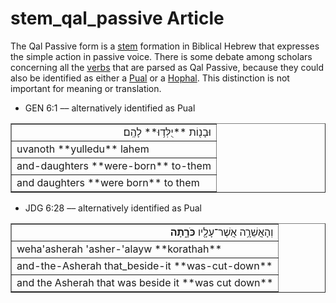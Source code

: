 # stem_qal_passive Article
The Qal Passive form is a [stem](https://git.door43.org/Door43/en-uhg/src/master/content/stem/02.md) formation in Biblical Hebrew that expresses the simple action in passive voice. There is some debate among scholars concerning all the [verbs](https://git.door43.org/Door43/en-uhg/src/master/content/verb/02.md) that are parsed as Qal Passive, because they could also be identified as either a [Pual](https://git.door43.org/Door43/en-uhg/src/master/content/stem_pual/02.md) or a [Hophal](https://git.door43.org/Door43/en-uhg/src/master/content/stem_hophal/02.md). This distinction is not important for meaning or translation.

* GEN 6:1 –– alternatively identified as Pual
<table border="1" class="docutils">
<colgroup>
<col width="100%" />
</colgroup>
<tbody valign="top">
<tr class="row-odd" align="right"><td>וּבָנ֖וֹת **יֻלְּד֥וּ** לָהֶֽם׃</td>
</tr>
<tr class="row-even"><td>uvanoth **yulledu** lahem</td>
</tr>
<tr class="row-odd"><td>and-daughters **were-born** to-them</td>
</tr>
<tr class="row-even"><td>and daughters **were born** to them</td>
</tr>
</tbody>
</table>

* JDG 6:28 –– alternatively identified as Pual
<table border="1" class="docutils">
<colgroup>
<col width="100%" />
</colgroup>
<tbody valign="top">
<tr class="row-odd" align="right"><td>וְהָאֲשֵׁרָ֥ה אֲשֶׁר־עָלָ֖יו <b>כֹּרָ֑תָה</b></td>
</tr>
<tr class="row-even"><td>weha'asherah 'asher-'alayw **korathah**</td>
</tr>
<tr class="row-odd"><td>and-the-Asherah that_beside-it **was-cut-down**</td>
</tr>
<tr class="row-even"><td>and the Asherah that was beside it **was cut down**</td>
</tr>
</tbody>
</table>